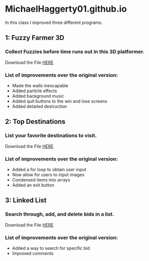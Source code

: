 # MichaelHaggerty01.github.io
In this class I improved three different programs.

## 1: Fuzzy Farmer 3D
### Collect Fuzzies before time runs out in this 3D platformer.
Download the File [HERE](https://drive.google.com/file/d/1GKi1U7q7RuK-uhaaUvotmHtQAcQeESDP/view?usp=drive_link)
### List of improvements over the original version:
- Made the walls inescapable
- Added particle effects
- Added background music
- Added quit buttons to the win and lose screens
- Added detailed destruction

## 2: Top Destinations
### List your favorite destinations to visit.
Download the File [HERE](https://drive.google.com/file/d/1rMJ3efDqobngNMs93nED3EXpyqUjXrh4/view?usp=drive_link)
### List of improvements over the original version:
- Added a for loop to obtain user input
- Now allow for users to input images
- Condensed items into arrays
- Added an exit button
  
## 3: Linked List
### Search through, add, and delete bids in a list.
Download the File [HERE](https://drive.google.com/file/d/1I19-iqDrgeHDQj2NcaFOeEf1msiJzpsj/view?usp=drive_link)
### List of improvements over the original version:
- Added a way to search for specific bid
- Improved comments
